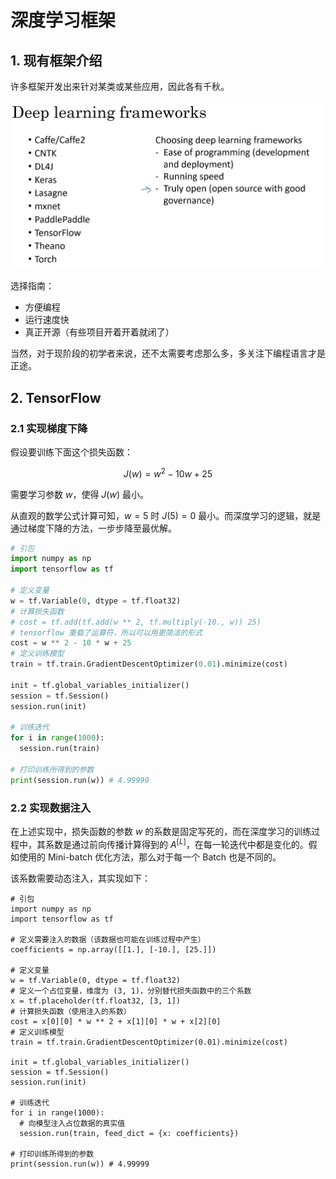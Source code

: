 # 深度学习框架

## 1. 现有框架介绍

许多框架开发出来针对某类或某些应用，因此各有千秋。

![](./imgs/深度学习框架选择指南.png)

选择指南：

- 方便编程
- 运行速度快
- 真正开源（有些项目开着开着就闭了）

当然，对于现阶段的初学者来说，还不太需要考虑那么多，多关注下编程语言才是正途。

## 2. TensorFlow

### 2.1 实现梯度下降

假设要训练下面这个损失函数：

$$J(w) = w^2 - 10w + 25$$

需要学习参数 $w$，使得 $J(w)$ 最小。

从直观的数学公式计算可知，$w = 5$ 时 $J(5) = 0$ 最小。而深度学习的逻辑，就是通过梯度下降的方法，一步步降至最优解。

```python
# 引包
import numpy as np
import tensorflow as tf

# 定义变量
w = tf.Variable(0, dtype = tf.float32)
# 计算损失函数
# cost = tf.add(tf.add(w ** 2, tf.multiply(-10., w)) 25)
# tensorflow 重载了运算符，所以可以用更简洁的形式
cost = w ** 2 - 10 * w + 25
# 定义训练模型
train = tf.train.GradientDescentOptimizer(0.01).minimize(cost)

init = tf.global_variables_initializer()
session = tf.Session()
session.run(init)

# 训练迭代
for i in range(1000):
  session.run(train)

# 打印训练所得到的参数
print(session.run(w)) # 4.99999
```

### 2.2 实现数据注入

在上述实现中，损失函数的参数 $w$ 的系数是固定写死的，而在深度学习的训练过程中，其系数是通过前向传播计算得到的 $A^{[L]}$，在每一轮迭代中都是变化的。假如使用的 Mini-batch 优化方法，那么对于每一个 Batch 也是不同的。

该系数需要动态注入，其实现如下：

```python{2,3}
# 引包
import numpy as np
import tensorflow as tf

# 定义需要注入的数据（该数据也可能在训练过程中产生）
coefficients = np.array([[1.], [-10.], [25.]])

# 定义变量
w = tf.Variable(0, dtype = tf.float32)
# 定义一个占位变量，维度为 (3, 1)，分别替代损失函数中的三个系数
x = tf.placeholder(tf.float32, [3, 1])
# 计算损失函数（使用注入的系数）
cost = x[0][0] * w ** 2 + x[1][0] * w + x[2][0]
# 定义训练模型
train = tf.train.GradientDescentOptimizer(0.01).minimize(cost)

init = tf.global_variables_initializer()
session = tf.Session()
session.run(init)

# 训练迭代
for i in range(1000):
  # 向模型注入占位数据的真实值
  session.run(train, feed_dict = {x: coefficients})

# 打印训练所得到的参数
print(session.run(w)) # 4.99999
```
